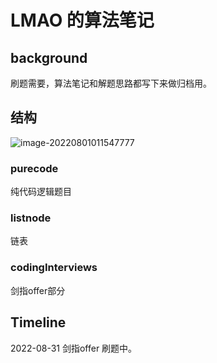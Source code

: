 # LMAO 的算法笔记

## background

刷题需要，算法笔记和解题思路都写下来做归档用。

## 结构

![image-20220801011547777](https://s2.loli.net/2022/08/01/zrMdlTYsWHGDP2S.png)

### purecode

纯代码逻辑题目

### listnode

链表

### codingInterviews

剑指offer部分

## Timeline

2022-08-31 剑指offer 刷题中。
